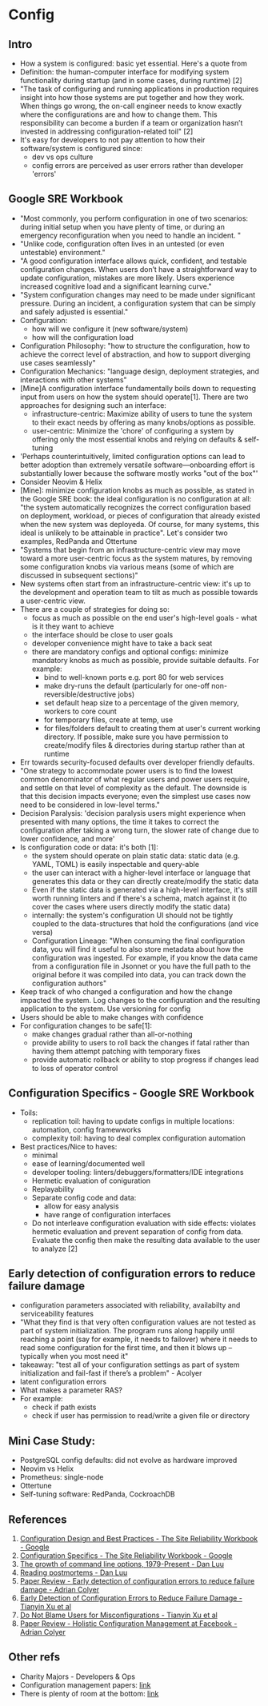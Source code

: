 # Config

## Intro

- How a system is configured: basic yet essential. Here's a quote from
- Definition: the human-computer interface for modifying system functionality
  during startup (and in some cases, during runtime) [2]
- "The task of configuring and running applications in production requires
  insight into how those systems are put together and how they work. When things
  go wrong, the on-call engineer needs to know exactly where the configurations
  are and how to change them. This responsibility can become a burden if a team
  or organization hasn’t invested in addressing configuration-related toil" [2]
- It's easy for developers to not pay attention to how their software/system is
  configured since:
  - dev vs ops culture
  - config errors are perceived as user errors rather than developer 'errors'

## Google SRE Workbook

- "Most commonly, you perform configuration in one of two scenarios: during
  initial setup when you have plenty of time, or during an emergency
  reconfiguration when you need to handle an incident. "
- "Unlike code, configuration often lives in an untested (or even untestable)
  environment."
- "A good configuration interface allows quick, confident, and testable
  configuration changes. When users don’t have a straightforward way to update
  configuration, mistakes are more likely. Users experience increased cognitive
  load and a significant learning curve."
- "System configuration changes may need to be made under significant pressure.
  During an incident, a configuration system that can be simply and safely
  adjusted is essential."
- Configuration:
  - how will we configure it (new software/system)
  - how will the configuration load
- Configuration Philosophy: "how to structure the configuration, how to achieve
  the correct level of abstraction, and how to support diverging use cases
  seamlessly"
- Configuration Mechanics: "language design, deployment strategies, and
  interactions with other systems"
- [Mine]A configuration interface fundamentally boils down to requesting input
  from users on how the system should operate[1]. There are two approaches for
  designing such an interface:
  - infrastructure-centric: Maximize ability of users to tune the system to
    their exact needs by offering as many knobs/options as possible.
  - user-centric: Minimize the 'chore' of configuring a system by offering only
    the most essential knobs and relying on defaults & self-tuning
- 'Perhaps counterintuitively, limited configuration options can lead to better
  adoption than extremely versatile software—onboarding effort is substantially
  lower because the software mostly works "out of the box"'
- Consider Neovim & Helix
- [Mine]: minimize configuration knobs as much as possible, as stated in the
  Google SRE book: the ideal configuration is no configuration at all: "the
  system automatically recognizes the correct configuration based on deployment,
  workload, or pieces of configuration that already existed when the new system
  was deployeda. Of course, for many systems, this ideal is unlikely to be
  attainable in practice". Let's consider two examples, RedPanda and Ottertune
- "Systems that begin from an infrastructure-centric view may move toward a more
  user-centric focus as the system matures, by removing some configuration knobs
  via various means (some of which are discussed in subsequent sections)"
- New systems often start from an infrastructure-centric view: it's up to the
  development and operation team to tilt as much as possible towards a
  user-centric view.
- There are a couple of strategies for doing so:
  - focus as much as possible on the end user's high-level goals - what is it
    they want to achieve
  - the interface should be close to user goals
  - developer convenience might have to take a back seat
  - there are mandatory configs and optional configs: minimize mandatory knobs
    as much as possible, provide suitable defaults. For example:
    - bind to well-known ports e.g. port 80 for web services
    - make dry-runs the default (particularly for one-off
      non-reversible/destructive jobs)
    - set default heap size to a percentage of the given memory, workers to core
      count
    - for temporary files, create at temp, use
    - for files/folders default to creating them at user's current working
      directory. If possible, make sure you have permission to create/modify
      files & directories during startup rather than at runtime
- Err towards security-focused defaults over developer friendly defaults.
- "One strategy to accommodate power users is to find the lowest common
  denominator of what regular users and power users require, and settle on that
  level of complexity as the default. The downside is that this decision impacts
  everyone; even the simplest use cases now need to be considered in low-level
  terms."
- Decision Paralysis: 'decision paralysis users might experience when presented
  with many options, the time it takes to correct the configuration after taking
  a wrong turn, the slower rate of change due to lower confidence, and more'
- Is configuration code or data: it's both [1]:
  - the system should operate on plain static data: static data (e.g. YAML,
    TOML) is easily inspectable and query-able
  - the user can interact with a higher-level interface or language that
    generates this data or they can directly create/modify the static data
  - Even if the static data is generated via a high-level interface, it's still
    worth running linters and if there's a schema, match against it (to cover
    the cases where users directly modify the static data)
  - internally: the system's configuration UI should not be tightly coupled to
    the data-structures that hold the configurations (and vice versa)
  - Configuration Lineage: "When consuming the final configuration data, you
    will find it useful to also store metadata about how the configuration was
    ingested. For example, if you know the data came from a configuration file
    in Jsonnet or you have the full path to the original before it was compiled
    into data, you can track down the configuration authors"
- Keep track of who changed a configuration and how the change impacted the
  system. Log changes to the configuration and the resulting application to the
  system. Use versioning for config
- Users should be able to make changes with confidence
- For configuration changes to be safe[1]:
  - make changes gradual rather than all-or-nothing
  - provide ability to users to roll back the changes if fatal rather than
    having them attempt patching with temporary fixes
  - provide automatic rollback or ability to stop progress if changes lead to
    loss of operator control

## Configuration Specifics - Google SRE Workbook

- Toils:
  - replication toil: having to update configs in multiple locations:
    automation, config framewworks
  - complexity toil: having to deal complex configuration automation
- Best practices/Nice to haves:
  - minimal
  - ease of learning/documented well
  - developer tooling: linters/debuggers/formatters/IDE integrations
  - Hermetic evaluation of coniguration
  - Replayability
  - Separate config code and data:
    - allow for easy analysis
    - have range of configuration interfaces
  - Do not interleave configuration evaluation with side effects: violates
    hermetic evaluation and prevent separation of config from data. Evaluate the
    config then make the resulting data available to the user to analyze [2]

## Early detection of configuration errors to reduce failure damage

- configuration parameters associated with reliability, availabilty and
  serviceability features
- "What they find is that very often configuration values are not tested as part
  of system initialization. The program runs along happily until reaching a
  point (say for example, it needs to failover) where it needs to read some
  configuration for the first time, and then it blows up – typically when you
  most need it"
- takeaway: "test all of your configuration settings as part of system
  initialization and fail-fast if there’s a problem" - Acolyer
- latent configuration errors
- What makes a parameter RAS?
- For example:
  - check if path exists
  - check if user has permission to read/write a given file or directory

## Mini Case Study:

- PostgreSQL config defaults: did not evolve as hardware improved
- Neovim vs Helix
- Prometheus: single-node
- Ottertune
- Self-tuning software: RedPanda, CockroachDB

## References

1. [Configuration Design and Best Practices - The Site Reliability Workbook - Google](https://sre.google/workbook/configuration-design/)
2. [Configuration Specifics - The Site Reliability Workbook - Google](https://sre.google/workbook/configuration-specifics/)
3. [The growth of command line options, 1979-Present - Dan Luu](https://danluu.com/cli-complexity/)
4. [Reading postmortems - Dan Luu](https://danluu.com/postmortem-lessons/)
5. [Paper Review - Early detection of configuration errors to reduce failure
   damage - Adrian Colyer](https://blog.acolyer.org/2016/11/29/early-detection-of-configuration-errors-to-reduce-failure-damage/)
6. [Early Detection of Configuration Errors to Reduce Failure Damage - Tianyin Xu et al](https://www.usenix.org/system/files/conference/osdi16/osdi16-xu.pdf)
7. [Do Not Blame Users for Misconfigurations - Tianyin Xu et al](https://cseweb.ucsd.edu//~tixu/papers/sosp13.pdf)
8. [Paper Review - Holistic Configuration Management at Facebook - Adrian Colyer](https://blog.acolyer.org/2015/10/16/holistic-configuration-management-at-facebook/)

## Other refs

- Charity Majors - Developers & Ops
- Configuration management papers:
  [link](https://github.com/tianyin/configuration-management-papers)
- There is plenty of room at the bottom:
  [link](https://muratbuffalo.blogspot.com/2021/08/there-is-plenty-of-room-at-bottom.html)
